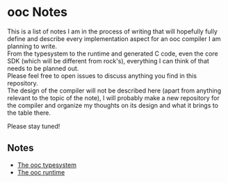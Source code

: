 ooc Notes
=========

This is a list of notes I am in the process of writing that will hopefully fully define and describe every implementation aspect for an ooc compiler I am planning to write.  
From the typesystem to the runtime and generated C code, even the core SDK (which will be different from rock's), everything I can think of that needs to be planned out.  
Please feel free to open issues to discuss anything you find in this repository.  
The design of the compiler will not be described here (apart from anything relevant to the topic of the note), I will probably make a new repository for the compiler and organize my thoughts on its design and what it brings to the table there.  

Please stay tuned!  


Notes
-----

- [The ooc typesystem](ooc-typesystem.md)
- [The ooc runtime](ooc-runtime.md)
